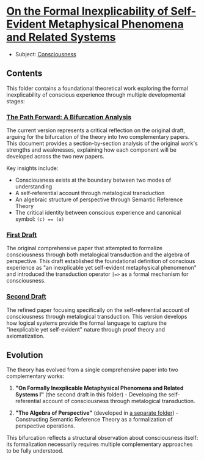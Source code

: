 # [On the Formal Inexplicability of Self-Evident Metaphysical Phenomena and Related Systems](https://dna-platform.github.io/inexplicable-phenomena/articles/inexplicable-phenomena/synopsis.html)
- Subject: [Consciousness](../../encyclopedia/semantic-reference-theory.md)

## Contents

This folder contains a foundational theoretical work exploring the formal inexplicability of conscious experience through multiple developmental stages:

### [The Path Forward: A Bifurcation Analysis](./inexplicable-phenomena.md)
The current version represents a critical reflection on the original draft, arguing for the bifurcation of the theory into two complementary papers. This document provides a section-by-section analysis of the original work's strengths and weaknesses, explaining how each component will be developed across the two new papers.

Key insights include:
- Consciousness exists at the boundary between two modes of understanding
- A self-referential account through metalogical transduction
- An algebraic structure of perspective through Semantic Reference Theory
- The critical identity between conscious experience and canonical symbol: `(c) == (o)`

### [First Draft](./first-draft/inexplicable-phenomena.md)
The original comprehensive paper that attempted to formalize consciousness through both metalogical transduction and the algebra of perspective. This draft established the foundational definition of conscious experience as "an inexplicable yet self-evident metaphysical phenomenon" and introduced the transduction operator `|=>` as a formal mechanism for consciousness.

### [Second Draft](./second-draft/inexplicable-phenomena.md) 
The refined paper focusing specifically on the self-referential account of consciousness through metalogical transduction. This version develops how logical systems provide the formal language to capture the "inexplicable yet self-evident" nature through proof theory and axiomatization.

## Evolution

The theory has evolved from a single comprehensive paper into two complementary works:

1. **"On Formally Inexplicable Metaphysical Phenomena and Related Systems I"** (the second draft in this folder) - Developing the self-referential account of consciousness through metalogical transduction.

2. **"The Algebra of Perspective"** (developed in [a separate folder](../the-algebra-of-perspective/the-algebra-of-perspective.md)) - Constructing Semantic Reference Theory as a formalization of perspective operations.

This bifurcation reflects a structural observation about consciousness itself: its formalization necessarily requires multiple complementary approaches to be fully understood.